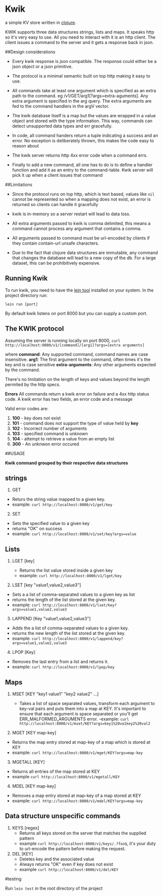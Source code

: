 # Kwik 
  a simple KV store written in [clojure](https://clojure.org). 


KWIK supports three data structures strings, lists and maps. It speaks http so it's very easy to use. All you need to interact with it is an http client. The client issues a command to the server and it gets a response back in json. 



##Design considerations

- Every kwik response is json compatible. The response could 
  either be a json object or a json primitive.

- The protocol is a minimal semantic built on top http making it 
easy to use. 

- All commands take at least one argument which is specified as an extra path to the command. eg /v1/GET/arg1[?args=extra-aguments]. Any extra argument is specified in the arg query. The extra arguments are fed to the command handlers in the argV vector.

- The kwik database itself is a map but the values are wrapped in a value object and stored with the type information. This way, commands can detect unsupported data types and err gracefully.

- In code, all command handers return a tuple indicating a success and an error. No exception is deliberately thrown, this makes the code easy to reason about 

- The kwik server returns http 4xx error code when a command errs. 

- Finally to add a new command, all one has to do is to define a handler 
function and add it as an entry to the command-table. Kwik server will pick it up when a client issues that command



##Limitations
- Since the protocol runs on top http, which is text based, values like `nil` cannot be represented so when a mapping does not exist, an error is returned so clients can handle it gracefully

- kwik is in-memory so a server restart will lead to data loss.

- All extra arguments passed to kwik is comma delimited, this means a command cannot process any argument that contains a comma.

- All arguments passed to command must be url-encoded by clients if they contain contain-url unsafe characters. 

- Due to the fact that clojure data structures are immutable, any command that changes the database will lead to a new copy of the db. For a large dataset, this can be prohibitively expensive.


## Running Kwik

To run kwik, you need to have the [lein tool](https://leiningen.org/) installed on your system. In the project directory run:

`lein run [port]`

By default kwik listens on port 8000 but you can supply a custom port.

## The KWIK protocol

Assuming the server is running locally on port 8000,
`curl http://localhost:8000/v1/[command]/[arg1]?args=[extra arguments]`

where
 **command**: Any supported command, command names are case insensitive.
 **arg1**: The first argument to the command, often times it's the key and is 		    case sensitive
 **extra-arguments**: Any other arguments expected by the command. 

There's no limitation on the length of keys and values beyond the length permited by the http specs.


**Errors**
All commands return a kwik error on failure and a 4xx http status code. 
A kwik error has two fields, an error code and a message

Valid error codes are:
1. **100** - key does not exist 
2. **101** - command does not support the type of value held by **key**
3. **102** - Incorrect number of arguments 
4. **103** - specified command is unknown
5. **104** - attempt to retrieve a value from an empty list
6. **300** - An unknwon error occured

 

##USAGE 

**Kwik command grouped by their respective data structures**

## strings
1. GET 
  - Returs the string value mapped to a given key. 
  - example: `curl http://localhost:8000/v1/get/key` 
2. SET 
  - Sets the specified value to a given key
  - returns "OK" on success 
  - example: `curl http://localhost:8000/v1/set/key?args=value`


## Lists
1. LGET [key]
   - Returns the list value stored inside a given key
   - example: `curl http://localhost:8000/v1/lget/key`

2. LSET [key "value1,value2,value3"]
  - Sets a a list of comma-separated values to a given key as list
  - returns the length of the list stored at the given key.
  - example: `curl http://localhost:8000/v1/lset/key?args=value1,value2,value3` 

3. LAPPEND [Key "value1,value2,value3"]
  - Adds the a list of comma-separated values to a given key.
  - returns the new length of the list stored at the given key.
  - example: `curl http://localhost:8000/v1/lappend/key?args=value1,value2,value3` 

4. LPOP [Key]
  - Removes the last entry from a list and returns it.
  - example: `curl http://localhost:8000/v1/lpop/key` 

## Maps
1. MSET [KEY "key1 value1" "key2 value2" ...]
   - Takes a list of space separated values, transform each argument to key-val pairs and puts them into a map at KEY. It's important to ensure that each argument is space separated or you'll get ERR_MALFORMED_ARGUMENTS error.
  -example: `curl http://localhost:8000/v1/mset/KEY?args=key1%20va1key2%20val2`

2. MGET [KEY map-key]
  - Returns the map entry stored at map-key of a map which is stored at KEY
  - example: `curl http://localhost:8000/v1/mget/KEY?args=map-key`
3. MGETALL [KEY]
  - Returns all entries of the map stored at KEY
  - example `curl http://localhost:8000/v1/mgetall/KEY`
4. MDEL [KEY map-key]
  - Removes a map entry stored at map-key of a map stored at KEY
  - example: `curl http://localhost:8000/v1/mdel/KEY?args=map-key`


## Data structure unspecific commands

1. KEYS [regex]
   - Returns all keys stored on the server that matches the supplied pattern
   - example `curl http://localhost:8000/v1/keys/.?foo$`, it's your duty to url-encode 
     the pattern before making the request.
2. DEL [KEY]
   - Deletes key and the associated value
   - Always returns "OK" even if key does not exist
   - example `curl http://localhost:8000/v1/del/KEY`



#testing

Run `lein test` in the root directory of the project